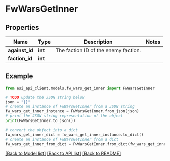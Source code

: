 # FwWarsGetInner


## Properties

Name | Type | Description | Notes
------------ | ------------- | ------------- | -------------
**against_id** | **int** | The faction ID of the enemy faction. | 
**faction_id** | **int** |  | 

## Example

```python
from esi_api_client.models.fw_wars_get_inner import FwWarsGetInner

# TODO update the JSON string below
json = "{}"
# create an instance of FwWarsGetInner from a JSON string
fw_wars_get_inner_instance = FwWarsGetInner.from_json(json)
# print the JSON string representation of the object
print(FwWarsGetInner.to_json())

# convert the object into a dict
fw_wars_get_inner_dict = fw_wars_get_inner_instance.to_dict()
# create an instance of FwWarsGetInner from a dict
fw_wars_get_inner_from_dict = FwWarsGetInner.from_dict(fw_wars_get_inner_dict)
```
[[Back to Model list]](../README.md#documentation-for-models) [[Back to API list]](../README.md#documentation-for-api-endpoints) [[Back to README]](../README.md)


